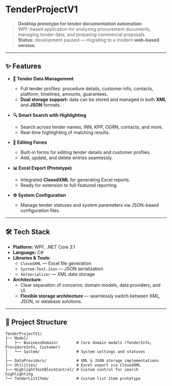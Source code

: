 # TenderProjectV1  

> **Desktop prototype for tender documentation automation**  
> WPF-based application for analyzing procurement documents, managing tender data, and preparing commercial proposals.  
> **Status:** development paused — migrating to a modern **web-based version**.

---

## ✨ Features

- **📂 Tender Data Management**  
  - Full tender profiles: procedure details, customer info, contacts, platform, timelines, amounts, guarantees.  
  - **Dual storage support:** data can be stored and managed in both **XML** and **JSON** formats.

- **🔍 Smart Search with Highlighting**  
  - Search across tender names, INN, KPP, OGRN, contacts, and more.  
  - Real-time highlighting of matching results.

- **📝 Editing Forms**  
  - Built-in forms for editing tender details and customer profiles.  
  - Add, update, and delete entries seamlessly.

- **📊 Excel Export (Prototype)**  
  - Integrated **ClosedXML** for generating Excel reports.  
  - Ready for extension to full-featured reporting.

- **⚙️ System Configuration**  
  - Manage tender statuses and system parameters via JSON-based configuration files.

---

## 🛠️ Tech Stack

- **Platform:** WPF, .NET Core 3.1  
- **Language:** C#  
- **Libraries & Tools:**  
  - `ClosedXML` — Excel file generation  
  - `System.Text.Json` — JSON serialization  
  - `XmlSerializer` — XML data storage  
- **Architecture:**  
  - Clear separation of concerns: domain models, data providers, and UI.  
  - **Flexible storage architecture** — seamlessly switch between XML, JSON, or database solutions.

---

## 📂 Project Structure

```text
TenderProjectV1/
├── Model/
│   ├── BusinessDomain/        # Core domain models (TenderInfo, ProcedureInfo, Customer)
│   └── System/                # System settings and statuses
│
├── DataProviders/             # XML & JSON storage implementations
├── Utilities/                 # Excel export via ClosedXML
├── HighlightTextBlockControl/ # Custom control for search highlighting
└── TenderListItem/            # Custom list item prototype
